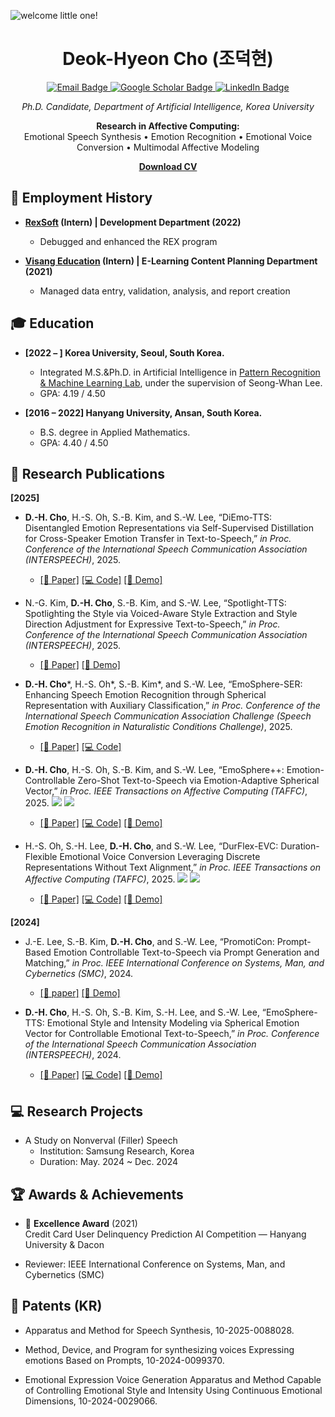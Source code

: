 
![welcome little one!](https://github.com/user-attachments/assets/290ce339-84ca-4028-b82c-0929853f590a)

<h1 align="center">Deok-Hyeon Cho (조덕현) </h1>

<p align="center">
  <a href="mailto:dh_cho@korea.ac.kr">
    <img src="https://img.shields.io/badge/Email-dh_cho%40korea.ac.kr-blue?style=flat&logo=gmail" alt="Email Badge"/>
  </a>
  <a href="https://scholar.google.co.kr/citations?user=cynqcHwAAAAJ&hl=en">
    <img src="https://img.shields.io/badge/Google%20Scholar-Profile-orange?style=flat&logo=google-scholar" alt="Google Scholar Badge"/>
  </a>
  <a href="https://www.linkedin.com/in/deokhyeon-cho-7b5222204">
    <img
      src="https://img.shields.io/badge/LinkedIn-Deok–Hyeon%20Cho-0077B5?style=flat&logo=linkedin&logoColor=white"
      alt="LinkedIn Badge"
    />
  </a>
</p>

<p align="center"><em>Ph.D. Candidate, Department of Artificial Intelligence, Korea University</em></p>

<p align="center">
  <strong>Research in Affective Computing:</strong><br/>
  Emotional Speech Synthesis • Emotion Recognition • Emotional Voice Conversion • Multimodal Affective Modeling
</p>

<p align="center">
  <a href="https://github.com/user-attachments/files/20328954/250520_CV.pdf"
     target="_blank" rel="noopener">
    <strong>Download CV</strong>
  </a>
</p>

## 💼 Employment History

- **[RexSoft](https://rexsoft.org/) (Intern) | Development Department (2022)**  
   - Debugged and enhanced the REX program


- **[Visang Education](https://www.visang.com/pageLoad?page_id=/en/main) (Intern) | E-Learning Content Planning Department (2021)**  
   - Managed data entry, validation, analysis, and report creation


## 🎓 Education

- **[2022 – ] Korea University, Seoul, South Korea.**
  - Integrated M.S.&Ph.D. in Artificial Intelligence in [Pattern Recognition & Machine Learning Lab](http://ibi.korea.ac.kr/sub2_1.php?code=LSW), under the supervision of Seong-Whan Lee.
  - GPA: 4.19 / 4.50
  
- **[2016 – 2022] Hanyang University, Ansan, South Korea.**
  - B.S. degree in Applied Mathematics.
  - GPA: 4.40 / 4.50

## 📑 Research Publications

**[2025]**
- **D.-H. Cho**, H.-S. Oh, S.-B. Kim, and S.-W. Lee, “DiEmo-TTS: Disentangled Emotion Representations via Self-Supervised Distillation for Cross-Speaker Emotion Transfer in Text-to-Speech,” *in Proc. Conference of the International Speech Communication Association (INTERSPEECH)*, 2025.
   - [[📄 Paper]](https://arxiv.org/abs/2505.19687) [[💻 Code]](https://github.com/Choddeok/DiEmoTTS) [[🎤 Demo]](https://choddeok.github.io/DiEmo-TTS-Demo/)

- N.-G. Kim, **D.-H. Cho**, S.-B. Kim, and S.-W. Lee, “Spotlight-TTS: Spotlighting the Style via Voiced-Aware Style Extraction and Style Direction Adjustment for Expressive Text-to-Speech,” *in Proc. Conference of the International Speech Communication Association (INTERSPEECH)*, 2025.
   - [[📄 Paper]](https://arxiv.org/abs/2505.20868) [[🎤 Demo]](https://spotlight-tts.github.io/)

- **D.-H. Cho***, H.-S. Oh*, S.-B. Kim*, and S.-W. Lee, “EmoSphere-SER: Enhancing Speech Emotion Recognition through Spherical Representation with Auxiliary Classification,” *in Proc. Conference of the International Speech Communication Association Challenge (Speech Emotion Recognition in Naturalistic Conditions Challenge)*, 2025.
   - [[📄 Paper]](https://arxiv.org/abs/2505.19693) [[💻 Code]](https://github.com/Choddeok/EmoSphereSER)

- **D.-H. Cho**, H.-S. Oh, S.-B. Kim, and S.-W. Lee, “EmoSphere++: Emotion-Controllable Zero-Shot Text-to-Speech via Emotion-Adaptive Spherical Vector,” *in Proc. IEEE Transactions on Affective Computing (TAFFC)*, 2025. ![](https://img.shields.io/badge/2023--JCR--IF-9.6-red) ![](https://img.shields.io/badge/JIF%20Top%201.6%25-red)
   - [[📄 Paper]](https://ieeexplore.ieee.org/document/10965917) [[💻 Code]](https://github.com/Choddeok/EmoSpherepp) [[🎤 Demo]](https://choddeok.github.io/EmoSphere-Demo/)

- H.-S. Oh, S.-H. Lee, **D.-H. Cho**, and S.-W. Lee, “DurFlex-EVC: Duration-Flexible Emotional Voice Conversion Leveraging Discrete Representations Without Text Alignment,” *in Proc. IEEE Transactions on Affective Computing (TAFFC)*, 2025. ![](https://img.shields.io/badge/2023--JCR--IF-9.6-red) ![](https://img.shields.io/badge/JIF%20Top%201.6%25-red)
   - [[📄 Paper]](https://ieeexplore.ieee.org/stamp/stamp.jsp?arnumber=10844546) [[💻 Code]](https://github.com/hs-oh-prml/DurFlexEVC?tab=readme-ov-file) [[🎤 Demo]](https://prml-lab-speech-team.github.io/durflex/)

**[2024]**
- J.-E. Lee, S.-B. Kim, **D.-H. Cho**, and S.-W. Lee, “PromotiCon: Prompt-Based Emotion Controllable Text-to-Speech via Prompt Generation and Matching,” *in Proc. IEEE International Conference on Systems, Man, and Cybernetics (SMC)*, 2024.
   - [[📄 paper]](https://ieeexplore.ieee.org/document/10831218) [[🎤 Demo]](https://promoticon.github.io/.)

- **D.-H. Cho**, H.-S. Oh, S.-B. Kim, S.-H. Lee, and S.-W. Lee, “EmoSphere-TTS: Emotional Style and Intensity Modeling via Spherical Emotion Vector for Controllable Emotional Text-to-Speech,” *in Proc. Conference of the International Speech Communication Association (INTERSPEECH)*, 2024.
   - [[📄 Paper]](https://www.isca-archive.org/interspeech_2024/cho24_interspeech.html) [[💻 Code]](https://github.com/Choddeok/EmoSphere-TTS) [[🎤 Demo]](https://emosphere-tts.github.io/)


## 💻 Research Projects
- A Study on Nonverval (Filler) Speech
   - Institution: Samsung Research, Korea
   - Duration: May. 2024 ~ Dec. 2024

## 🏆 Awards & Achievements

- 🥇 **Excellence Award** (2021)  
  Credit Card User Delinquency Prediction AI Competition — Hanyang University & Dacon

- Reviewer: IEEE International Conference on Systems, Man, and Cybernetics (SMC)

## 📑 Patents (KR)
- Apparatus and Method for Speech Synthesis, 10-2025-0088028.

- Method, Device, and Program for synthesizing voices Expressing emotions Based on Prompts, 10-2024-0099370.

- Emotional Expression Voice Generation Apparatus and Method Capable of Controlling Emotional Style and Intensity Using Continuous Emotional Dimensions, 10-2024-0029066.
